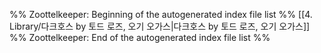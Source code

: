 %% Zoottelkeeper: Beginning of the autogenerated index file list  %%
 [[4. Library/다크호스 by 토드 로즈, 오기 오가스|다크호스 by 토드 로즈, 오기 오가스]]
%% Zoottelkeeper: End of the autogenerated index file list  %%
